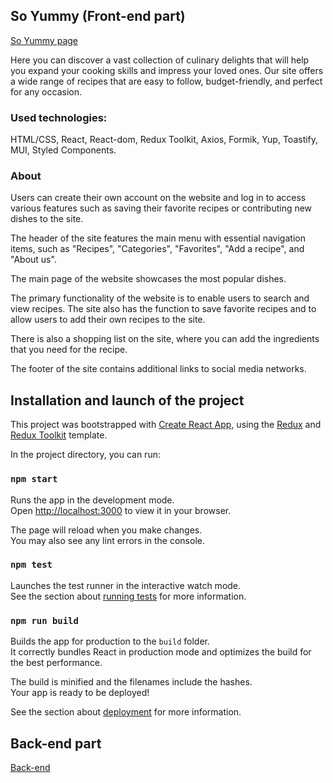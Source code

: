 ## So Yummy (Front-end part)

[So Yummy page](https://so-yummy.netlify.app/)

Here you can discover a vast collection of culinary delights that will help you expand your cooking skills and impress your loved ones. Our site offers a wide range of recipes that are easy to follow, budget-friendly, and perfect for any occasion.

### Used technologies:

HTML/CSS,
React,
React-dom,
Redux Toolkit,
Axios,
Formik,
Yup,
Toastify,
MUI,
Styled Components.

### About

Users can create their own account on the website and log in to access various features such as saving their favorite recipes or contributing new dishes to the site.

The header of the site features the main menu with essential navigation items, such as "Recipes", "Categories", "Favorites", "Add a recipe", and "About us".

The main page of the website showcases the most popular dishes.

The primary functionality of the website is to enable users to search and view recipes. The site also has the function to save favorite recipes and to allow users to add their own recipes to the site.

There is also a shopping list on the site, where you can add the ingredients that you need for the recipe.

The footer of the site contains additional links to social media networks.

## Installation and launch of the project

This project was bootstrapped with [Create React App](https://github.com/facebook/create-react-app), using the [Redux](https://redux.js.org/) and [Redux Toolkit](https://redux-toolkit.js.org/) template.

In the project directory, you can run:

### `npm start`

Runs the app in the development mode.\
Open [http://localhost:3000](http://localhost:3000) to view it in your browser.

The page will reload when you make changes.\
You may also see any lint errors in the console.

### `npm test`

Launches the test runner in the interactive watch mode.\
See the section about [running tests](https://facebook.github.io/create-react-app/docs/running-tests) for more information.

### `npm run build`

Builds the app for production to the `build` folder.\
It correctly bundles React in production mode and optimizes the build for the best performance.

The build is minified and the filenames include the hashes.\
Your app is ready to be deployed!

See the section about [deployment](https://facebook.github.io/create-react-app/docs/deployment) for more information.

## Back-end part

[Back-end](https://github.com/Reqvite/so-yummy-backend)
